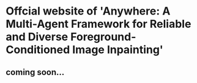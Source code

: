 # Offcial website of 'Anywhere: A Multi-Agent Framework for Reliable and Diverse Foreground-Conditioned Image Inpainting'

## coming soon...
